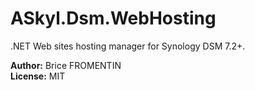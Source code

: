 # ASkyl.Dsm.WebHosting

.NET Web sites hosting manager for Synology DSM 7.2+.

**Author:** Brice FROMENTIN  
**License:** MIT
